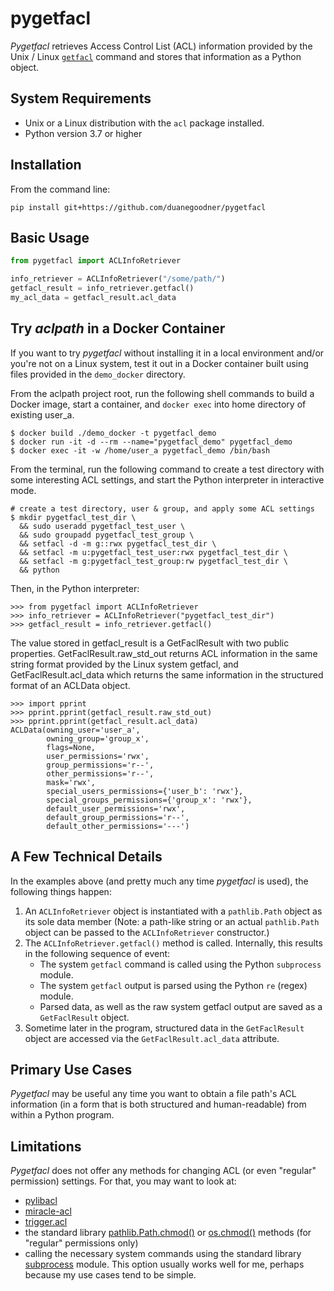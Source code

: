 # pygetfacl

*Pygetfacl* retrieves Access Control List (ACL) information provided by the Unix / Linux [`getfacl`](https://manpages.ubuntu.com/manpages/trusty/man1/getfacl.1.html) command and stores that information as a Python object.

## System Requirements

* Unix or a Linux distribution with the `acl` package installed.
* Python version 3.7 or higher

## Installation
From the command line:
```shell
pip install git+https://github.com/duanegoodner/pygetfacl
```

## Basic Usage

```python
from pygetfacl import ACLInfoRetriever

info_retriever = ACLInfoRetriever("/some/path/")
getfacl_result = info_retriever.getfacl()
my_acl_data = getfacl_result.acl_data
```

## Try *aclpath* in a Docker Container
If you want to try *pygetfacl* without installing it in a local environment and/or you're not on a Linux system, test it out in a Docker container built using files provided in the `demo_docker` directory. 

From the aclpath project root, run the following shell commands to build a Docker image, start a container, and `docker exec` into home directory of existing user_a.
```shell
$ docker build ./demo_docker -t pygetfacl_demo
$ docker run -it -d --rm --name="pygetfacl_demo" pygetfacl_demo
$ docker exec -it -w /home/user_a pygetfacl_demo /bin/bash
```


From the terminal, run the following command to create a test directory with some interesting ACL settings, and start the Python interpreter in interactive mode.
```shell
# create a test directory, user & group, and apply some ACL settings
$ mkdir pygetfacl_test_dir \
  && sudo useradd pygetfacl_test_user \
  && sudo groupadd pygetfacl_test_group \
  && setfacl -d -m g::rwx pygetfacl_test_dir \
  && setfacl -m u:pygetfacl_test_user:rwx pygetfacl_test_dir \
  && setfacl -m g:pygetfacl_test_group:rw pygetfacl_test_dir \
  && python
```

Then, in the Python interpreter: 
```pycon
>>> from pygetfacl import ACLInfoRetriever
>>> info_retriever = ACLInfoRetriever("pygetfacl_test_dir")  
>>> getfacl_result = info_retriever.getfacl()
```
The value stored in getfacl_result is a GetFaclResult with two public properties.
GetFaclResult.raw_std_out returns ACL information in the same string format provided by the Linux system getfacl, and GetFaclResult.acl_data which returns the same information in the structured format of an ACLData object.

```pycon
>>> import pprint
>>> pprint.pprint(getfacl_result.raw_std_out)
>>> pprint.pprint(getfacl_result.acl_data)
ACLData(owning_user='user_a',
        owning_group='group_x',
        flags=None,
        user_permissions='rwx',
        group_permissions='r--',
        other_permissions='r--',
        mask='rwx',
        special_users_permissions={'user_b': 'rwx'},
        special_groups_permissions={'group_x': 'rwx'},
        default_user_permissions='rwx',
        default_group_permissions='r--',
        default_other_permissions='---')
```

## A Few Technical Details

In the examples above (and pretty much any time *pygetfacl* is used), the following things happen:
1. An `ACLInfoRetriever` object is instantiated with a `pathlib.Path` object as its sole data member (Note: a path-like string or an actual `pathlib.Path` object can be passed to the `ACLInfoRetriever` constructor.)
2. The `ACLInfoRetriever.getfacl()` method is called. Internally, this  results in the following sequence of event:
   * The system `getfacl` command is called using the Python `subprocess` module.
   * The system `getfacl` output is parsed using the Python `re` (regex) module.
   * Parsed data, as well as the raw system getfacl output are saved as a `GetFaclResult` object.
3. Sometime later in the program, structured data in the `GetFaclResult` object are accessed via the  `GetFaclResult.acl_data` attribute.


## Primary Use Cases
*Pygetfacl* may be useful any time you want to obtain a file path's ACL information (in a form that is both structured and human-readable) from within a Python program.


## Limitations
*Pygetfacl* does not offer any methods for changing ACL (or even "regular" permission) settings. For that, you may want to look at:
* [pylibacl](https://pypi.org/project/pylibacl/)
* [miracle-acl](https://pypi.org/project/miracle-acl/)
* [trigger.acl](https://pythonhosted.org/trigger/api/acl.html#module-trigger.acl)
* the standard library [pathlib.Path.chmod()](https://docs.python.org/3/library/pathlib.html#pathlib.Path.chmod) or [os.chmod()](https://docs.python.org/3/library/os.html#os.chmod) methods (for "regular" permissions only)
* calling the necessary system commands using the standard library [subprocess](https://docs.python.org/3/library/subprocess.html) module. This option usually works well for me, perhaps because my use cases tend to be simple.
